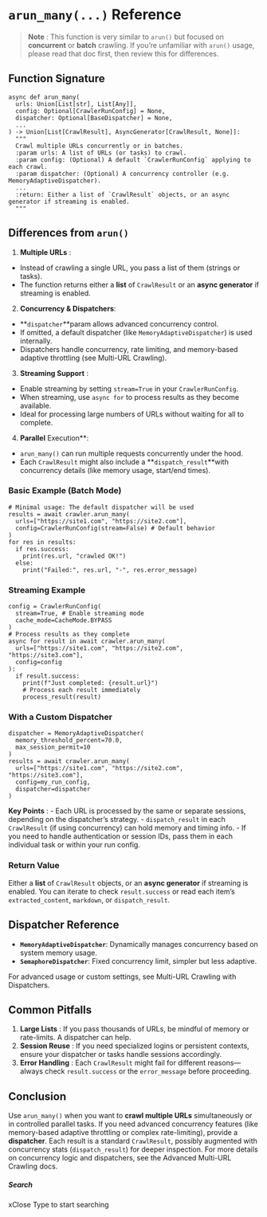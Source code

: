 # `arun_many(...)` Reference
> **Note** : This function is very similar to `arun()` but focused on **concurrent** or **batch** crawling. If you’re unfamiliar with `arun()` usage, please read that doc first, then review this for differences.
## Function Signature
```
async def arun_many(
  urls: Union[List[str], List[Any]],
  config: Optional[CrawlerRunConfig] = None,
  dispatcher: Optional[BaseDispatcher] = None,
  ...
) -> Union[List[CrawlResult], AsyncGenerator[CrawlResult, None]]:
  """
  Crawl multiple URLs concurrently or in batches.
  :param urls: A list of URLs (or tasks) to crawl.
  :param config: (Optional) A default `CrawlerRunConfig` applying to each crawl.
  :param dispatcher: (Optional) A concurrency controller (e.g. MemoryAdaptiveDispatcher).
  ...
  :return: Either a list of `CrawlResult` objects, or an async generator if streaming is enabled.
  """

```

## Differences from `arun()`
1. **Multiple URLs** : 
  * Instead of crawling a single URL, you pass a list of them (strings or tasks). 
  * The function returns either a **list** of `CrawlResult` or an **async generator** if streaming is enabled.


2. **Concurrency & Dispatchers**: 
  * **`dispatcher`**param allows advanced concurrency control.
  * If omitted, a default dispatcher (like `MemoryAdaptiveDispatcher`) is used internally. 
  * Dispatchers handle concurrency, rate limiting, and memory-based adaptive throttling (see Multi-URL Crawling).


3. **Streaming Support** : 
  * Enable streaming by setting `stream=True` in your `CrawlerRunConfig`.
  * When streaming, use `async for` to process results as they become available.
  * Ideal for processing large numbers of URLs without waiting for all to complete.


4. **Parallel** Execution**: 
  * `arun_many()` can run multiple requests concurrently under the hood. 
  * Each `CrawlResult` might also include a **`dispatch_result`**with concurrency details (like memory usage, start/end times).


### Basic Example (Batch Mode)
```
# Minimal usage: The default dispatcher will be used
results = await crawler.arun_many(
  urls=["https://site1.com", "https://site2.com"],
  config=CrawlerRunConfig(stream=False) # Default behavior
)
for res in results:
  if res.success:
    print(res.url, "crawled OK!")
  else:
    print("Failed:", res.url, "-", res.error_message)

```

### Streaming Example
```
config = CrawlerRunConfig(
  stream=True, # Enable streaming mode
  cache_mode=CacheMode.BYPASS
)
# Process results as they complete
async for result in await crawler.arun_many(
  urls=["https://site1.com", "https://site2.com", "https://site3.com"],
  config=config
):
  if result.success:
    print(f"Just completed: {result.url}")
    # Process each result immediately
    process_result(result)

```

### With a Custom Dispatcher
```
dispatcher = MemoryAdaptiveDispatcher(
  memory_threshold_percent=70.0,
  max_session_permit=10
)
results = await crawler.arun_many(
  urls=["https://site1.com", "https://site2.com", "https://site3.com"],
  config=my_run_config,
  dispatcher=dispatcher
)

```

**Key Points** : - Each URL is processed by the same or separate sessions, depending on the dispatcher’s strategy. - `dispatch_result` in each `CrawlResult` (if using concurrency) can hold memory and timing info. - If you need to handle authentication or session IDs, pass them in each individual task or within your run config.
### Return Value
Either a **list** of `CrawlResult` objects, or an **async generator** if streaming is enabled. You can iterate to check `result.success` or read each item’s `extracted_content`, `markdown`, or `dispatch_result`.
## Dispatcher Reference
  * **`MemoryAdaptiveDispatcher`**: Dynamically manages concurrency based on system memory usage.
  * **`SemaphoreDispatcher`**: Fixed concurrency limit, simpler but less adaptive.


For advanced usage or custom settings, see Multi-URL Crawling with Dispatchers.
## Common Pitfalls
1. **Large Lists** : If you pass thousands of URLs, be mindful of memory or rate-limits. A dispatcher can help. 
2. **Session Reuse** : If you need specialized logins or persistent contexts, ensure your dispatcher or tasks handle sessions accordingly. 
3. **Error Handling** : Each `CrawlResult` might fail for different reasons—always check `result.success` or the `error_message` before proceeding.
## Conclusion
Use `arun_many()` when you want to **crawl multiple URLs** simultaneously or in controlled parallel tasks. If you need advanced concurrency features (like memory-based adaptive throttling or complex rate-limiting), provide a **dispatcher**. Each result is a standard `CrawlResult`, possibly augmented with concurrency stats (`dispatch_result`) for deeper inspection. For more details on concurrency logic and dispatchers, see the Advanced Multi-URL Crawling docs.
##### Search
xClose
Type to start searching
